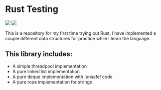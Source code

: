 # Rust Testing
![](https://github.com/Brad-Hesson/rust_testing/actions/workflows/rust.yml/badge.svg)
![](https://github.com/Brad-Hesson/rust_testing/actions/workflows/rust_clippy.yml/badge.svg)

This is a repository for my first time trying out Rust.  I have implemented a couple different data structures for practice while I learn the language.

## This library includes:
- A simple threadpool implementation
- A pure linked list implementation
- A pure deque implementation with !unsafe! code
- A pure rope implementation for strings
